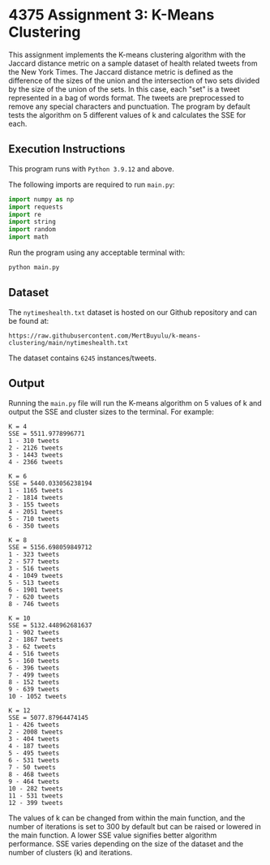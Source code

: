 # 4375 Assignment 3: K-Means Clustering

This assignment implements the K-means clustering algorithm with the Jaccard distance metric on a sample dataset of health related tweets from the New York Times. The Jaccard distance metric is defined as the difference of the sizes of the union and the intersection of two sets divided by the size of the union of the sets. In this case, each "set" is a tweet represented in a bag of words format. The tweets are preprocessed to remove any special characters and punctuation. The program by default tests the algorithm on 5 different values of k and calculates the SSE for each.

## Execution Instructions

This program runs with `Python 3.9.12` and above.

The following imports are required to run `main.py`:

```python
import numpy as np
import requests
import re
import string
import random
import math
```

Run the program using any acceptable terminal with:

```bash
python main.py
```

## Dataset

The `nytimeshealth.txt` dataset is hosted on our Github repository and can be found at:

```text
https://raw.githubusercontent.com/MertBuyulu/k-means-clustering/main/nytimeshealth.txt
```

The dataset contains `6245` instances/tweets.

## Output

Running the `main.py` file will run the K-means algorithm on 5 values of k and output the SSE and cluster sizes to the terminal. For example:

```text
K = 4
SSE = 5511.9778996771
1 - 310 tweets
2 - 2126 tweets
3 - 1443 tweets
4 - 2366 tweets

K = 6
SSE = 5440.033056238194
1 - 1165 tweets
2 - 1814 tweets
3 - 155 tweets
4 - 2051 tweets
5 - 710 tweets
6 - 350 tweets

K = 8
SSE = 5156.698059849712
1 - 323 tweets
2 - 577 tweets
3 - 516 tweets
4 - 1049 tweets
5 - 513 tweets
6 - 1901 tweets
7 - 620 tweets
8 - 746 tweets

K = 10
SSE = 5132.448962681637
1 - 902 tweets
2 - 1867 tweets
3 - 62 tweets
4 - 516 tweets
5 - 160 tweets
6 - 396 tweets
7 - 499 tweets
8 - 152 tweets
9 - 639 tweets
10 - 1052 tweets

K = 12
SSE = 5077.87964474145
1 - 426 tweets
2 - 2008 tweets
3 - 404 tweets
4 - 187 tweets
5 - 495 tweets
6 - 531 tweets
7 - 50 tweets
8 - 468 tweets
9 - 464 tweets
10 - 282 tweets
11 - 531 tweets
12 - 399 tweets
```

The values of k can be changed from within the main function, and the number of iterations is set to 300 by default but can be raised or lowered in the main function. A lower SSE value signifies better algorithm performance. SSE varies depending on the size of the dataset and the number of clusters (k) and iterations.